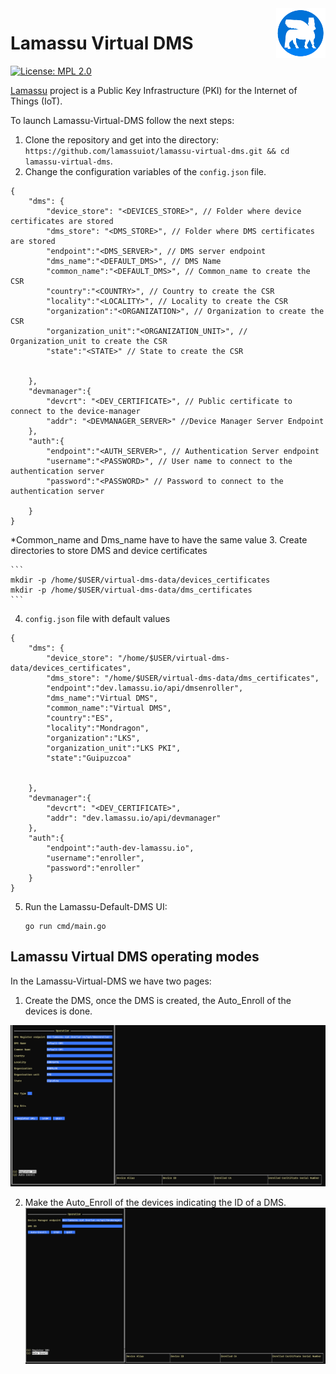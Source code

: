 <a href="https://www.lamassu.io/">
    <img src="img/logo.png" alt="Lamassu logo" title="Lamassu" align="right" height="80" />
</a>

Lamassu Virtual DMS
=======
[![License: MPL 2.0](https://img.shields.io/badge/License-MPL%202.0-blue.svg)](http://www.mozilla.org/MPL/2.0/index.txt)

[Lamassu](https://www.lamassu.io) project is a Public Key Infrastructure (PKI) for the Internet of Things (IoT).

To launch Lamassu-Virtual-DMS follow the next steps:

1. Clone the repository and get into the directory: `https://github.com/lamassuiot/lamassu-virtual-dms.git && cd lamassu-virtual-dms`.
2. Change the configuration variables of the `config.json` file.

```
{
    "dms": {
        "device_store": "<DEVICES_STORE>", // Folder where device certificates are stored
        "dms_store": "<DMS_STORE>", // Folder where DMS certificates are stored
        "endpoint":"<DMS_SERVER>", // DMS server endpoint
        "dms_name":"<DEFAULT_DMS>", // DMS Name
        "common_name":"<DEFAULT_DMS>", // Common_name to create the CSR
        "country":"<COUNTRY>", // Country to create the CSR
        "locality":"<LOCALITY>", // Locality to create the CSR
        "organization":"<ORGANIZATION>", // Organization to create the CSR
        "organization_unit":"<ORGANIZATION_UNIT>", // Organization_unit to create the CSR
        "state":"<STATE>" // State to create the CSR


    },
    "devmanager":{
        "devcrt": "<DEV_CERTIFICATE>", // Public certificate to connect to the device-manager
        "addr": "<DEVMANAGER_SERVER>" //Device Manager Server Endpoint
    },
    "auth":{
        "endpoint":"<AUTH_SERVER>", // Authentication Server endpoint
        "username":"<PASSWORD>", // User name to connect to the authentication server
        "password":"<PASSWORD>" // Password to connect to the authentication server

    }
}

```
*Common_name and Dms_name have to have the same value
3. Create directories to store DMS and device certificates

    ```
    mkdir -p /home/$USER/virtual-dms-data/devices_certificates
    mkdir -p /home/$USER/virtual-dms-data/dms_certificates
    ```
4. `config.json` file with default values

```
{
    "dms": {
        "device_store": "/home/$USER/virtual-dms-data/devices_certificates",
        "dms_store": "/home/$USER/virtual-dms-data/dms_certificates",
        "endpoint":"dev.lamassu.io/api/dmsenroller",
        "dms_name":"Virtual DMS",
        "common_name":"Virtual DMS",
        "country":"ES",
        "locality":"Mondragon",
        "organization":"LKS",
        "organization_unit":"LKS PKI",
        "state":"Guipuzcoa"


    },
    "devmanager":{
        "devcrt": "<DEV_CERTIFICATE>",
        "addr": "dev.lamassu.io/api/devmanager"
    },
    "auth":{
        "endpoint":"auth-dev-lamassu.io",
        "username":"enroller",
        "password":"enroller"
    }
}

```

5. Run the Lamassu-Default-DMS UI:
    ```
    go run cmd/main.go
    ```
## Lamassu Virtual DMS operating modes
 
In the Lamassu-Virtual-DMS we have two pages:

1. Create the DMS, once the DMS is created, the Auto_Enroll of the devices is done.

![virtualDMSUI](img/CreateDMS.PNG)

2. Make the Auto_Enroll of the devices indicating the ID of a DMS.
![virtualDMSUI](img/AutoEnroll.PNG)